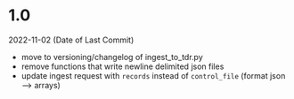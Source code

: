 # 1.0
2022-11-02 (Date of Last Commit)

* move to versioning/changelog of ingest_to_tdr.py
* remove functions that write newline delimited json files
* update ingest request with `records` instead of `control_file` (format json --> arrays)